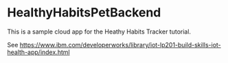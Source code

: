 
# HealthyHabitsPetBackend


This is a sample cloud app for the Heathy Habits Tracker tutorial.

See https://www.ibm.com/developerworks/library/iot-lp201-build-skills-iot-health-app/index.html



